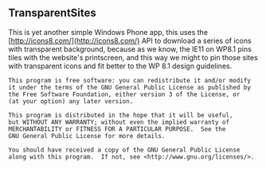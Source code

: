 ## **TransparentSites** ##
This is yet another simple Windows Phone app, this uses the [http://icons8.com/](http://icons8.com/) API to download a series of icons with transparent background, because as we know, the IE11 on WP8.1 pins tiles with the website's printscreen, and this way we might to pin those sites with transparent icons and fit better to the WP 8.1 design guidelines.

 	This program is free software: you can redistribute it and/or modify
    it under the terms of the GNU General Public License as published by
    the Free Software Foundation, either version 3 of the License, or
    (at your option) any later version.

    This program is distributed in the hope that it will be useful,
    but WITHOUT ANY WARRANTY; without even the implied warranty of
    MERCHANTABILITY or FITNESS FOR A PARTICULAR PURPOSE.  See the
    GNU General Public License for more details.

    You should have received a copy of the GNU General Public License
    along with this program.  If not, see <http://www.gnu.org/licenses/>.